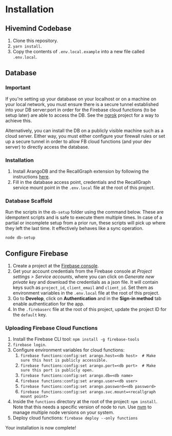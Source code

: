 # Installation

## Hivemind Codebase
1. Clone this repository.
1. `yarn install`.
1. Copy the contents of `.env.local.example` into a new file called `.env.local`.

## Database
### Important
If you're setting up your database on your localhost or on a machine on your local network, you must ensure there is a secure tunnel established into your DB server:port in order for the Firebase cloud functions (to be setup later) are able to access the DB.
See the [ngrok](https://ngrok.com/) project for a way to achieve this.

Alternatively, you can install the DB on a publicly visible machine such as a cloud server. Either way, you must either configure your firewall rules or set up a secure tunnel in order to allow FB cloud functions (and your dev server) to directly access the database.

### Installation
1. Install ArangoDB and the RecallGraph extension by following the instructions [here](https://docs.recallgraph.tech/working-with-recallgraph/installation#from-source).
1. Fill in the database access point, credentials and the RecallGraph service mount point in the `.env.local` file at the root of this project.

### Database Scaffold
Run the scripts in the `db-setup` folder using the command below. These are idempotent scripts and is safe to execute them multiple times. In case of a partial or incomplete setup from a prior run, these scripts will pick up where they left the last time. It effectively behaves like a sync operation.

`node db-setup`

## Configure Firebase
1. Create a project at the [Firebase console](https://console.firebase.google.com/).
1. Get your account credentials from the Firebase console at _Project settings > Service accounts_, where you can click on _Generate new private key_ and download the credentials as a json file. It will contain keys such as `project_id`, `client_email` and `client_id`. Set them as environment variables in the `.env.local` file at the root of this project.
1. Go to **Develop**, click on **Authentication** and in the **Sign-in method** tab enable authentication for the app.
1. In the `.firebaserc` file at the root of this project, update the project ID for the `default` key.

### Uploading Firebase Cloud Functions
1. Install the Firebase CLI tool: `npm install -g firebase-tools`
1. `firebase login`.
1. Configure environment variables for cloud functions:
    1. `firebase functions:config:set arango.host=<db host>  # Make sure this host is publicly accessible.`
    1. `firebase functions:config:set arango.port=<db port>  # Make sure this port is publicly open.`
    1. `firebase functions:config:set arango.db=<db name>`
    1. `firebase functions:config:set arango.user=<db user>`
    1. `firebase functions:config:set arango.password=<db password>`
    1. `firebase functions:config:set arango.svc.mount=<recallgraph mount point>`
1. Inside the `functions` directory at the root of the project: `npm install`. Note that this needs a specific version of node to run. Use [nvm](https://github.com/nvm-sh/nvm) to manage multiple node versions on your system.
1. Deploy cloud functions: `firebase deploy --only functions`

Your installation is now complete!